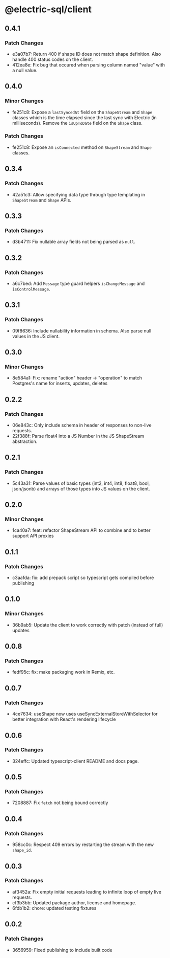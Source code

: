# @electric-sql/client

## 0.4.1

### Patch Changes

- e3a07b7: Return 400 if shape ID does not match shape definition. Also handle 400 status codes on the client.
- 412ea8e: Fix bug that occured when parsing column named "value" with a null value.

## 0.4.0

### Minor Changes

- fe251c8: Expose a `lastSyncedAt` field on the `ShapeStream` and `Shape` classes which is the time elapsed since the last sync with Electric (in milliseconds). Remove the `isUpToDate` field on the `Shape` class.

### Patch Changes

- fe251c8: Expose an `isConnected` method on `ShapeStream` and `Shape` classes.

## 0.3.4

### Patch Changes

- 42a51c3: Allow specifying data type through type templating in `ShapeStream` and `Shape` APIs.

## 0.3.3

### Patch Changes

- d3b4711: Fix nullable array fields not being parsed as `null`.

## 0.3.2

### Patch Changes

- a6c7bed: Add `Message` type guard helpers `isChangeMessage` and `isControlMessage`.

## 0.3.1

### Patch Changes

- 09f8636: Include nullability information in schema. Also parse null values in the JS client.

## 0.3.0

### Minor Changes

- 8e584a1: Fix: rename "action" header -> "operation" to match Postgres's name for inserts, updates, deletes

## 0.2.2

### Patch Changes

- 06e843c: Only include schema in header of responses to non-live requests.
- 22f388f: Parse float4 into a JS Number in the JS ShapeStream abstraction.

## 0.2.1

### Patch Changes

- 5c43a31: Parse values of basic types (int2, int4, int8, float8, bool, json/jsonb) and arrays of those types into JS values on the client.

## 0.2.0

### Minor Changes

- 1ca40a7: feat: refactor ShapeStream API to combine and to better support API proxies

## 0.1.1

### Patch Changes

- c3aafda: fix: add prepack script so typescript gets compiled before publishing

## 0.1.0

### Minor Changes

- 36b9ab5: Update the client to work correctly with patch (instead of full) updates

## 0.0.8

### Patch Changes

- fedf95c: fix: make packaging work in Remix, etc.

## 0.0.7

### Patch Changes

- 4ce7634: useShape now uses useSyncExternalStoreWithSelector for better integration with React's rendering lifecycle

## 0.0.6

### Patch Changes

- 324effc: Updated typescript-client README and docs page.

## 0.0.5

### Patch Changes

- 7208887: Fix `fetch` not being bound correctly

## 0.0.4

### Patch Changes

- 958cc0c: Respect 409 errors by restarting the stream with the new `shape_id`.

## 0.0.3

### Patch Changes

- af3452a: Fix empty initial requests leading to infinite loop of empty live requests.
- cf3b3bb: Updated package author, license and homepage.
- 6fdb1b2: chore: updated testing fixtures

## 0.0.2

### Patch Changes

- 3656959: Fixed publishing to include built code
